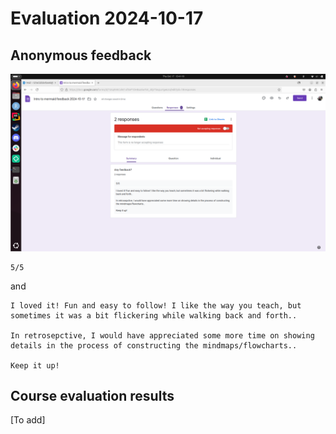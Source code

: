 # Evaluation 2024-10-17

## Anonymous feedback

![Evaluation results](evaluation.png)


```
5/5
```

and

```
I loved it! Fun and easy to follow! I like the way you teach, but sometimes it was a bit flickering while walking back and forth.. 

In retrosepctive, I would have appreciated some more time on showing details in the process of constructing the mindmaps/flowcharts..

Keep it up!
```

## Course evaluation results

[To add]
